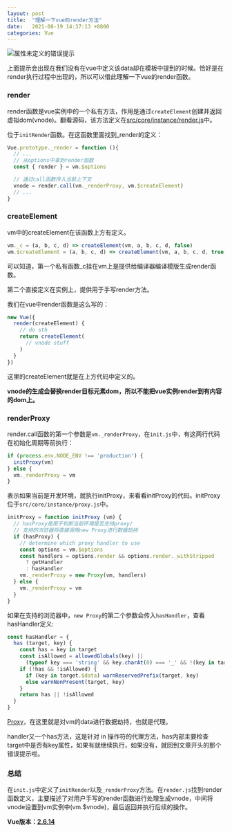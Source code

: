 ```yaml
---
layout: post
title:  "理解一下vue的render方法"
date:   2021-08-19 14:37:13 +0800
categories: Vue
---
```


![属性未定义的错误提示](https://i.loli.net/2021/08/19/w6YcFmd1eJOA5oC.png) 

上面提示会出现在我们没有在vue中定义该data却在模板中提到的时候。恰好是在render执行过程中出现的，所以可以借此理解一下vue的render函数。

### render

render函数是vue实例中的一个私有方法，作用是通过`createElement`创建并返回虚拟dom(vnode)。翻看源码，该方法定义在[src/core/instance/render.js](https://github.com/vuejs/vue/blob/dev/src/core/instance/render.js)中。

位于`initRender`函数。在这函数里面找到_render的定义：

```js
Vue.prototype._render = function (){
  // ...
  // 从options中拿到render函数
  const { render } = vm.$options

  // 通过call函数传入当前上下文
  vnode = render.call(vm._renderProxy, vm.$createElement)
  // ...
}
```

### createElement

vm中的createElement在该函数上方有定义。


```js
vm._c = (a, b, c, d) => createElement(vm, a, b, c, d, false)
vm.$createElement = (a, b, c, d) => createElement(vm, a, b, c, d, true)
```

可以知道，第一个私有函数_c挂在vm上是提供给编译器编译模版生成render函数。

第二个直接定义在实例上，提供用于手写render方法。

我们在vue中render函数是这么写的：

```js
new Vue({
  render(createElement) {
    // do sth
    return createElement(
      // vnode stuff
    )
  }
})
```

这里的createElement就是在上方代码中定义的。  

**vnode的生成会替换render目标元素dom，所以不能把vue实例render到有内容的dom上。**

### renderProxy

render.call函数的第一个参数是`vm._renderProxy`，在`init.js`中，有这两行代码在初始化周期等前执行：

```js
if (process.env.NODE_ENV !== 'production') {
  initProxy(vm)
} else {
  vm._renderProxy = vm
}
```

表示如果当前是开发环境，就执行initProxy，来看看initProxy的代码。initProxy位于`src/core/instance/proxy.js`中。

```js
initProxy = function initProxy (vm) {
  // hasProxy是用于判断当前环境是否支持proxy/
  // 支持的浏览器将直接调用new Proxy进行数据劫持
  if (hasProxy) {
    // determine which proxy handler to use
    const options = vm.$options
    const handlers = options.render && options.render._withStripped
      ? getHandler
      : hasHandler
    vm._renderProxy = new Proxy(vm, handlers)
  } else {
    vm._renderProxy = vm
  }
}
```

如果在支持的浏览器中，`new Proxy`的第二个参数会传入`hasHandler`，查看hasHandler定义:

```js
const hasHandler = {
  has (target, key) {
    const has = key in target
    const isAllowed = allowedGlobals(key) ||
      (typeof key === 'string' && key.charAt(0) === '_' && !(key in target.$data))
    if (!has && !isAllowed) {
      if (key in target.$data) warnReservedPrefix(target, key)
      else warnNonPresent(target, key)
    }
    return has || !isAllowed
  }
}
```

[Proxy](https://developer.mozilla.org/zh-CN/docs/Web/JavaScript/Reference/Global_Objects/Proxy)，在这里就是对vm的data进行数据劫持，也就是代理。

handler又一个has方法，这是针对 in 操作符的代理方法，has内部主要检查target中是否有key属性，如果有就继续执行，如果没有，就回到文章开头的那个错误提示啦。

### 总结

在`init.js`中定义了`initRender`以及`_renderProxy`方法。在`render.js`找到render函数定义，主要描述了对用户手写的render函数进行处理生成vnode，中间将vnode设置到vm实例中(vm.$vnode)，最后返回并执行后续的操作。

**Vue版本：[2.6.14](https://github.com/vuejs/vue/archive/refs/tags/v2.6.14.zip)**